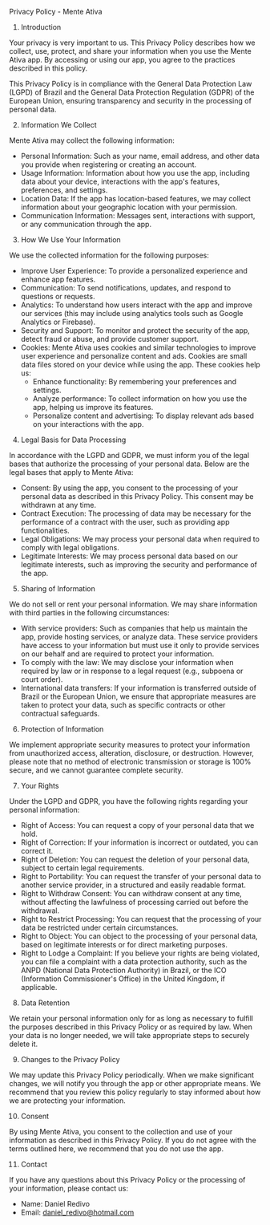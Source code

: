 Privacy Policy - Mente Ativa


1. Introduction

Your privacy is very important to us. This Privacy Policy describes how we collect, use, protect, and share your information when you use the Mente Ativa app. By accessing or using our app, you agree to the practices described in this policy.

This Privacy Policy is in compliance with the General Data Protection Law (LGPD) of Brazil and the General Data Protection Regulation (GDPR) of the European Union, ensuring transparency and security in the processing of personal data.


2. Information We Collect

Mente Ativa may collect the following information:

- Personal Information: Such as your name, email address, and other data you provide when registering or creating an account.
- Usage Information: Information about how you use the app, including data about your device, interactions with the app's features, preferences, and settings.
- Location Data: If the app has location-based features, we may collect information about your geographic location with your permission.
- Communication Information: Messages sent, interactions with support, or any communication through the app.


3. How We Use Your Information

We use the collected information for the following purposes:

- Improve User Experience: To provide a personalized experience and enhance app features.
- Communication: To send notifications, updates, and respond to questions or requests.
- Analytics: To understand how users interact with the app and improve our services (this may include using analytics tools such as Google Analytics or Firebase).
- Security and Support: To monitor and protect the security of the app, detect fraud or abuse, and provide customer support.
- Cookies: Mente Ativa uses cookies and similar technologies to improve user experience and personalize content and ads. Cookies are small data files stored on your device while using the app. These cookies help us:
   - Enhance functionality: By remembering your preferences and settings.
   - Analyze performance: To collect information on how you use the app, helping us improve its features.
   - Personalize content and advertising: To display relevant ads based on your interactions with the app.


4. Legal Basis for Data Processing

In accordance with the LGPD and GDPR, we must inform you of the legal bases that authorize the processing of your personal data. Below are the legal bases that apply to Mente Ativa:

- Consent: By using the app, you consent to the processing of your personal data as described in this Privacy Policy. This consent may be withdrawn at any time.
- Contract Execution: The processing of data may be necessary for the performance of a contract with the user, such as providing app functionalities.
- Legal Obligations: We may process your personal data when required to comply with legal obligations.
- Legitimate Interests: We may process personal data based on our legitimate interests, such as improving the security and performance of the app.


5. Sharing of Information

We do not sell or rent your personal information. We may share information with third parties in the following circumstances:

- With service providers: Such as companies that help us maintain the app, provide hosting services, or analyze data. These service providers have access to your information but must use it only to provide services on our behalf and are required to protect your information.
- To comply with the law: We may disclose your information when required by law or in response to a legal request (e.g., subpoena or court order).
- International data transfers: If your information is transferred outside of Brazil or the European Union, we ensure that appropriate measures are taken to protect your data, such as specific contracts or other contractual safeguards.


6. Protection of Information

We implement appropriate security measures to protect your information from unauthorized access, alteration, disclosure, or destruction. However, please note that no method of electronic transmission or storage is 100% secure, and we cannot guarantee complete security.


7. Your Rights

Under the LGPD and GDPR, you have the following rights regarding your personal information:

- Right of Access: You can request a copy of your personal data that we hold.
- Right of Correction: If your information is incorrect or outdated, you can correct it.
- Right of Deletion: You can request the deletion of your personal data, subject to certain legal requirements.
- Right to Portability: You can request the transfer of your personal data to another service provider, in a structured and easily readable format.
- Right to Withdraw Consent: You can withdraw consent at any time, without affecting the lawfulness of processing carried out before the withdrawal.
- Right to Restrict Processing: You can request that the processing of your data be restricted under certain circumstances.
- Right to Object: You can object to the processing of your personal data, based on legitimate interests or for direct marketing purposes.
- Right to Lodge a Complaint: If you believe your rights are being violated, you can file a complaint with a data protection authority, such as the ANPD (National Data Protection Authority) in Brazil, or the ICO (Information Commissioner's Office) in the United Kingdom, if applicable.


8. Data Retention

We retain your personal information only for as long as necessary to fulfill the purposes described in this Privacy Policy or as required by law. When your data is no longer needed, we will take appropriate steps to securely delete it.


9. Changes to the Privacy Policy

We may update this Privacy Policy periodically. When we make significant changes, we will notify you through the app or other appropriate means. We recommend that you review this policy regularly to stay informed about how we are protecting your information.


10. Consent

By using Mente Ativa, you consent to the collection and use of your information as described in this Privacy Policy. If you do not agree with the terms outlined here, we recommend that you do not use the app.


11. Contact

If you have any questions about this Privacy Policy or the processing of your information, please contact us:

- Name: Daniel Redivo
- Email: daniel_redivo@hotmail.com
